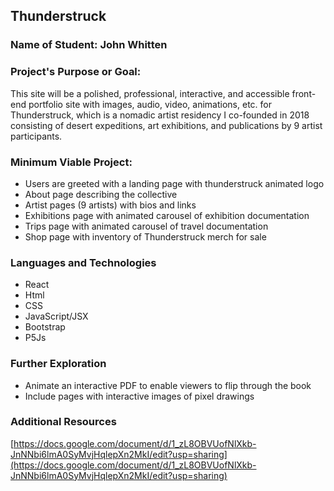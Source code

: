 ## **Thunderstruck**

### Name of Student: **John Whitten**

### Project's Purpose or Goal: 
This site will be a polished, professional, interactive, and accessible front-end portfolio site with images, audio, video, animations, etc. for Thunderstruck, which is a nomadic artist residency I co-founded in 2018 consisting of desert expeditions, art exhibitions, and publications by 9 artist participants.

### Minimum Viable Project: 
- Users are greeted with a landing page with thunderstruck animated logo
- About page describing the collective
- Artist pages (9 artists) with bios and links
- Exhibitions page with animated carousel of exhibition documentation
- Trips page with animated carousel of travel documentation
- Shop page with inventory of Thunderstruck merch for sale

### Languages and Technologies
- React
- Html
- CSS
- JavaScript/JSX
- Bootstrap
- P5Js

### Further Exploration
- Animate an interactive PDF to enable viewers to flip through the book
- Include pages with interactive images of pixel drawings

### Additional Resources
[https://docs.google.com/document/d/1_zL8OBVUofNlXkb-JnNNbi6lmA0SyMvjHqlepXn2MkI/edit?usp=sharing](https://docs.google.com/document/d/1_zL8OBVUofNlXkb-JnNNbi6lmA0SyMvjHqlepXn2MkI/edit?usp=sharing)

